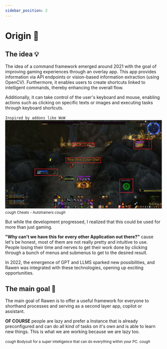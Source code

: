 ```yaml
---
sidebar_position: 2
---
```


# Origin 🌟

## The idea 💡

The idea of a command framework emerged around 2021 with the goal of improving gaming experiences through an overlay app. This app provides information via API endpoints or vision-based information extraction (using OpenCV). Furthermore, it enables users to create shortcuts linked to intelligent commands, thereby enhancing the overall flow.

Additionally, it can take control of the user's keyboard and mouse, enabling actions such as clicking on specific texts or images and executing tasks through keyboard shortcuts.

`Inspired by addons like WoW`
![Docs Version Dropdown](./wow-addon.jpg)
<small>*cough* Cheats - Autotrainers *cough* </small>

But while the development progressed, I realized that this could be used for more than just gaming.

**"Why can't we have this for every other Application out there?"**
cause let's be honest, most of them are not really pretty and intuitive to use. People losing their time and nerves to get their work done by clicking through a bunch of menus and submenus to get to the desired result.

In 2022, the emergence of GPT and LLMS sparked new possibilities, and Rawen was integrated with these technologies, opening up exciting opportunities.


## The main goal 🎯
The main goal of Rawen is to offer a useful framework for everyone to shorthand processes and serving as a second layer app, copilot or assistant.

**OF COURSE** people are lazy and prefer a Instance that is already preconfigured and can do all kind of tasks on it's own and is able to learn new things. This is what we are working because we are lazy too.

<small> *cough* Bodysuit for a super intelligence that can do everything within your PC. *cough*</small>

